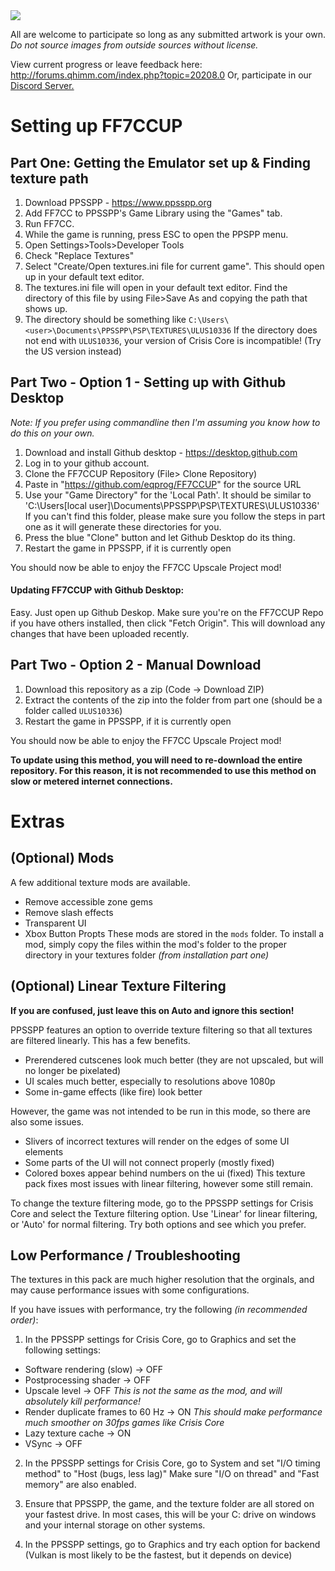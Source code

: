<img src="https://github.com/eqprog/FF7CCUP/blob/master/logo.png?raw=true" align=center>

All are welcome to participate so long as any submitted artwork is your own. *Do not source images from outside sources without license.*

View current progress or leave feedback here: <a href="http://forums.qhimm.com/index.php?topic=20208.0">http://forums.qhimm.com/index.php?topic=20208.0</a>
Or, participate in our <a href="https://discord.gg/HHMC2UBq4s">Discord Server.</a>

# Setting up FF7CCUP

## Part One: Getting the Emulator set up & Finding texture path

1) Download PPSSPP - https://www.ppsspp.org
2) Add FF7CC to PPSSPP's Game Library using the "Games" tab.
3) Run FF7CC.
4) While the game is running, press ESC to open the PPSPP menu.
5) Open Settings>Tools>Developer Tools
6) Check "Replace Textures"
7) Select "Create/Open textures.ini file for current game". This should open up in your default text editor.
8) The textures.ini file will open in your default text editor. Find the directory of this file by using File>Save As and copying the path that shows up.
9) The directory should be something like `C:\Users\<user>\Documents\PPSSPP\PSP\TEXTURES\ULUS10336` If the directory does not end with `ULUS10336`, your version of Crisis Core is incompatible! (Try the US version instead)

## Part Two - Option 1 - Setting up with Github Desktop
*Note: If you prefer using commandline then I'm assuming you know how to do this on your own.*

1) Download and install Github desktop - https://desktop.github.com
2) Log in to your github account.
3) Clone the FF7CCUP Repository (File> Clone Repository)
4) Paste in "https://github.com/eqprog/FF7CCUP" for the source URL
5) Use your "Game Directory" for the 'Local Path'. It should be similar to 'C:\Users\[local user]\Documents\PPSSPP\PSP\TEXTURES\ULUS10336\' If you can't find this folder, please make sure you follow the steps in part one as it will generate these directories for you.
6) Press the blue "Clone" button and let Github Desktop do its thing.
7) Restart the game in PPSSPP, if it is currently open

You should now be able to enjoy the FF7CC Upscale Project mod!

#### Updating FF7CCUP with Github Desktop:
Easy. Just open up Github Deskop. Make sure you're on the FF7CCUP Repo if you have others installed, then click "Fetch Origin". This will download any changes that have been uploaded recently.


## Part Two - Option 2 - Manual Download

1) Download this repository as a zip (Code -> Download ZIP)
2) Extract the contents of the zip into the folder from part one (should be a folder called `ULUS10336`)
3) Restart the game in PPSSPP, if it is currently open

You should now be able to enjoy the FF7CC Upscale Project mod!

**To update using this method, you will need to re-download the entire repository. For this reason, it is not recommended to use this method on slow or metered internet connections.**

# Extras
## (Optional) Mods
A few additional texture mods are available.
- Remove accessible zone gems
- Remove slash effects
- Transparent UI
- Xbox Button Propts
These mods are stored in the `mods` folder. 
To install a mod, simply copy the files within the mod's folder to the proper directory in your textures folder *(from installation part one)*

## (Optional) Linear Texture Filtering
**If you are confused, just leave this on Auto and ignore this section!**

PPSSPP features an option to override texture filtering so that all textures are filtered linearly. This has a few benefits.
- Prerendered cutscenes look much better (they are not upscaled, but will no longer be pixelated)
- UI scales much better, especially to resolutions above 1080p
- Some in-game effects (like fire) look better

However, the game was not intended to be run in this mode, so there are also some issues.
- Slivers of incorrect textures will render on the edges of some UI elements
- Some parts of the UI will not connect properly (mostly fixed)
- Colored boxes appear behind numbers on the ui (fixed)
This texture pack fixes most issues with linear filtering, however some still remain. 

To change the texture filtering mode, go to the PPSSPP settings for Crisis Core and select the Texture filtering option. Use 'Linear' for linear filtering, or 'Auto' for normal filtering. Try both options and see which you prefer.
  
## Low Performance / Troubleshooting
The textures in this pack are much higher resolution that the orginals, and may cause performance issues with some configurations.

If you have issues with performance, try the following _(in recommended order)_:
1. In the PPSSPP settings for Crisis Core, go to Graphics and set the following settings:
  - Software rendering (slow) -> OFF
  - Postprocessing shader -> OFF
  - Upscale level -> OFF _This is not the same as the mod, and will absolutely kill performance!_
  - Render duplicate frames to 60 Hz -> ON _This should make performance much smoother on 30fps games like Crisis Core_
  - Lazy texture cache -> ON
  - VSync -> OFF
  
2. In the PPSSPP settings for Crisis Core, go to System and set "I/O timing method" to "Host (bugs, less lag)" Make sure "I/O on thread" and "Fast memory" are also enabled.

3. Ensure that PPSSPP, the game, and the texture folder are all stored on your fastest drive. In most cases, this will be your C: drive on windows and your internal storage on other systems.

4. In the PPSSPP settings, go to Graphics and try each option for backend (Vulkan is most likely to be the fastest, but it depends on device)
